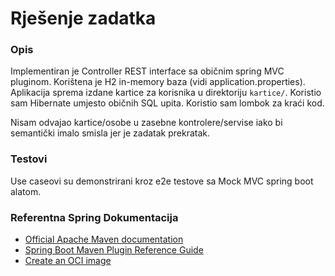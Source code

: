 # Rješenje zadatka

### Opis
Implementiran je Controller REST interface sa običnim spring MVC pluginom.
Korištena je H2 in-memory baza (vidi application.properties).
Aplikacija sprema izdane kartice za korisnika u direktoriju `kartice/`.
Koristio sam Hibernate umjesto običnih SQL upita.
Koristio sam lombok za kraći kod.

Nisam odvajao kartice/osobe u zasebne kontrolere/servise iako bi semantički imalo smisla jer je zadatak prekratak.

### Testovi
Use caseovi su demonstrirani kroz e2e testove sa Mock MVC spring boot alatom.

### Referentna Spring Dokumentacija
* [Official Apache Maven documentation](https://maven.apache.org/guides/index.html)
* [Spring Boot Maven Plugin Reference Guide](https://docs.spring.io/spring-boot/docs/3.0.0-SNAPSHOT/maven-plugin/reference/html/)
* [Create an OCI image](https://docs.spring.io/spring-boot/docs/3.0.0-SNAPSHOT/maven-plugin/reference/html/#build-image)
